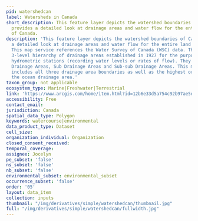 ```yaml
---
pid: watershedcan
label: Watersheds in Canada
short_description: This feature layer depicts the watershed boundaries of Canada and
  provides a detailed look at drainage areas and water flow for the entire land mass
  of Canada.
description: 'This feature layer depicts the watershed boundaries of Canada and provides
  a detailed look at drainage areas and water flow for the entire land mass of Canada.
  This map service references the Water Survey of Canada (WSC) data. The WSC has a
  3-level hierarchy of drainage areas established in 1927 for the purpose of managing
  hydrometric stations (recording water levels or rates of flow). They are: Major
  Drainage Areas, Sub Drainage Areas and Sub-sub Drainage Areas. This map service
  includes all three drainage area boundaries as well as the highest order boundary,
  the ocean drainage area.'
taxon_group: not applicable
ecosystem_type: Marine|Freshwater|Terrestrial
link: 'https://www.arcgis.com/home/item.html?id=12b6e33d5a754c92b97ae5d0fed6940a '
accessibility: Free
contact_email: 
jurisdiction: Canada
spatial_data_type: Polygon
keywords: watercourse|environmental
data_product_type: Dataset
cell_size: 
organization_individual: Organization
closed_consent_received: 
temporal_coverage: 
assignee: Jocelyn
pe_subset: 'false'
ns_subset: 'false'
nb_subset: 'false'
environmental_subset: environmental_subset
occurrence_subset: 'false'
order: '05'
layout: data_item
collection: inputs
thumbnail: "/img/derivatives/simple/watershedcan/thumbnail.jpg"
full: "/img/derivatives/simple/watershedcan/fullwidth.jpg"
---
```

